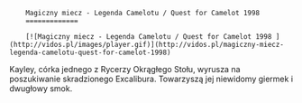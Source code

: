 
        Magiczny miecz - Legenda Camelotu / Quest for Camelot 1998 
        =============
        
        [![Magiczny miecz - Legenda Camelotu / Quest for Camelot 1998 ](http://vidos.pl/images/player.gif)](http://vidos.pl/magiczny-miecz-legenda-camelotu-quest-for-camelot-1998)
        
        
 Kayley, córka jednego z Rycerzy Okrągłego Stołu, wyrusza na poszukiwanie skradzionego Excalibura. Towarzyszą jej niewidomy giermek i dwugłowy smok.
    